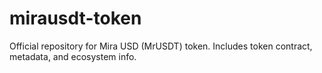 # mirausdt-token
Official repository for Mira USD (MrUSDT) token. Includes token contract, metadata, and ecosystem info.
